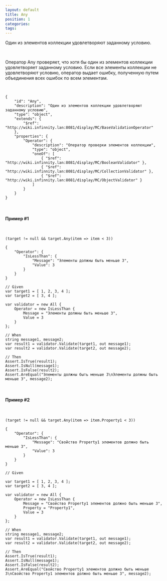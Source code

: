 ```yaml
---
layout: default
title: Any
position: 1
categories: 
tags: 
---
```


Один из элементов коллекции удовлетворяют заданному условию.

   

Оператор Any проверяет, что хотя бы один из элементов коллекции удовлетворяет заданному условию. Если все элементы коллекции не удовлетворяют условию, оператор выдает ошибку, полученную путем объединения всех ошибок по всем элементам.

   

```
{
	"id": "Any",
	"description": "Один из элементов коллекции удовлетворяют заданному условию",
	"type": "object",
	"extends": {
		"$ref": "http://wiki.infinnity.lan:8081/display/MC/BaseValidationOperator"
	},
	"properties": {
		"Operator": {
			"description": "Оператор проверки элементов коллекции",
			"type": "object",
			"oneOf": [
				{ "$ref": "http://wiki.infinnity.lan:8081/display/MC/BooleanValidator" },
				{ "$ref": "http://wiki.infinnity.lan:8081/display/MC/CollectionValidator" },
				{ "$ref": "http://wiki.infinnity.lan:8081/display/MC/ObjectValidator" }
			]
		}
	}
}
```

   

#### Пример #1

 

```
(target != null && target.Any(item => item < 3))
```

```
{
	"Operator": {
		"IsLessThan": {
			"Message": "Элементы должны быть меньше 3",
			"Value": 3
		}
	}
}
```

```
// Given
var target1 = [ 1, 2, 3, 4 ];
var target2 = [ 3, 4 ];
   
var validator = new All {
	Operator = new IsLessThan {
		Message = "Элементы должны быть меньше 3",
		Value = 3
	}
};
 
// When
string message1, message2;
var result1 = validator.Validate(target1, out message1);
var result2 = validator.Validate(target2, out message2);
 
// Then
Assert.IsTrue(result1);
Assert.IsNull(message1);
Assert.IsFalse(result2);
Assert.AreEqual("Элементы должны быть меньше 3\nЭлементы должны быть меньше 3", message2);
```

   

#### Пример #2

 

```
(target != null && target.Any(item => item.Property1 < 3))
```

```
{
	"Operator": {
		"IsLessThan": {
			"Message": "Свойство Property1 элементов должно быть меньше 3",
			"Value": 3
		}
	}
}
```

```
// Given

var target1 = [ 1, 2, 3, 4 ];
var target2 = [ 3, 4 ];
   
var validator = new All {
	Operator = new IsLessThan {
		Message = "Свойство Property1 элементов должно быть меньше 3",
		Property = "Property1",
		Value = 3
	}
};
 
// When
string message1, message2;
var result1 = validator.Validate(target1, out message1);
var result2 = validator.Validate(target2, out message2);
 
// Then
Assert.IsTrue(result1);
Assert.IsNull(message1);
Assert.IsFalse(result2);
Assert.AreEqual("Свойство Property1 элементов должно быть меньше 3\nСвойство Property1 элементов должно быть меньше 3", message2);
```

 

 


